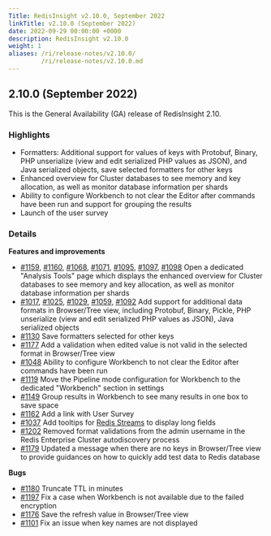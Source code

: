 ```yaml
---
Title: RedisInsight v2.10.0, September 2022
linkTitle: v2.10.0 (September 2022)
date: 2022-09-29 00:00:00 +0000
description: RedisInsight v2.10.0
weight: 1
aliases: /ri/release-notes/v2.10.0/
         /ri/release-notes/v2.10.0.md
---
```

## 2.10.0 (September 2022)
This is the General Availability (GA) release of RedisInsight 2.10.

### Highlights
- Formatters: Additional support for values of keys with Protobuf, Binary, PHP unserialize (view and edit serialized PHP values as JSON), and Java serialized objects, save selected formatters for other keys
- Enhanced overview for Cluster databases to see memory and key allocation, as well as monitor database information per shards
- Ability to configure Workbench to not clear the Editor after commands have been run and support for grouping the results
- Launch of the user survey

### Details
**Features and improvements**
- [#1159](https://github.com/RedisInsight/RedisInsight/pull/1159), [#1160](https://github.com/RedisInsight/RedisInsight/pull/1160), [#1068](https://github.com/RedisInsight/RedisInsight/pull/1068), [#1071](https://github.com/RedisInsight/RedisInsight/pull/1071), [#1095](https://github.com/RedisInsight/RedisInsight/pull/1095), [#1097](https://github.com/RedisInsight/RedisInsight/pull/1097), [#1098](https://github.com/RedisInsight/RedisInsight/pull/1098) Open a dedicated "Analysis Tools" page which displays the enhanced overview for Cluster databases to see memory and key allocation, as well as monitor database information per shards
- [#1017](https://github.com/RedisInsight/RedisInsight/pull/1017), [#1025](https://github.com/RedisInsight/RedisInsight/pull/1025), [#1029](https://github.com/RedisInsight/RedisInsight/pull/1029), [#1059](https://github.com/RedisInsight/RedisInsight/pull/1059), [#1092](https://github.com/RedisInsight/RedisInsight/pull/1092) Add support for additional data formats in Browser/Tree view, including Protobuf, Binary, Pickle, PHP unserialize (view and edit serialized PHP values as JSON), Java serialized objects
- [#1130](https://github.com/RedisInsight/RedisInsight/pull/1130) Save formatters selected for other keys
- [#1177](https://github.com/RedisInsight/RedisInsight/pull/1177) Add a validation when edited value is not valid in the selected format in Browser/Tree view
- [#1048](https://github.com/RedisInsight/RedisInsight/pull/1048) Ability to configure Workbench to not clear the Editor after commands have been run
- [#1119](https://github.com/RedisInsight/RedisInsight/pull/1119) Move the Pipeline mode configuration for Workbench to the dedicated "Workbench" section in settings
- [#1149](https://github.com/RedisInsight/RedisInsight/pull/1149) Group results in Workbench to see many results in one box to save space
- [#1162](https://github.com/RedisInsight/RedisInsight/pull/1162) Add a link with User Survey
- [#1037](https://github.com/RedisInsight/RedisInsight/pull/1037) Add tooltips for [Redis Streams](https://redis.io/docs/data-types/streams/) to display long fields
- [#1202](https://github.com/RedisInsight/RedisInsight/pull/1202) Removed format validations from the admin username in the Redis Enterprise Cluster autodiscovery process
- [#1179](https://github.com/RedisInsight/RedisInsight/pull/1179) Updated a message when there are no keys in Browser/Tree view to provide guidances on how to quickly add test data to Redis database

**Bugs**
- [#1180](https://github.com/RedisInsight/RedisInsight/pull/1180) Truncate TTL in minutes
- [#1197](https://github.com/RedisInsight/RedisInsight/pull/1197) Fix a case when Workbench is not available due to the failed encryption
- [#1176](https://github.com/RedisInsight/RedisInsight/pull/1176) Save the refresh value in Browser/Tree view
- [#1101](https://github.com/RedisInsight/RedisInsight/pull/1101) Fix an issue when key names are not displayed 

